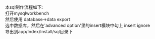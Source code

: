 本sql制作流程如下:  
打开mysqlworkbench  
然后使用 database->data export  
选中数据库，然后在'advanced option'里的insert模块中勾上 insert ignore  
导出到app/Index/Install/sql目录下  